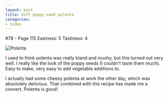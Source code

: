 ```yaml
---
layout: post
title: Soft poppy-seed polenta
categories:
- Sides
---
```


#78 - Page 115
Easiness: 5
Tastiness: 4

![Polenta](https://lh5.googleusercontent.com/-tK_ZGx0RX2I/TqMfGNylpWI/AAAAAAAAj94/gNl00iMbuKE/s640/IMG_1178.jpg)

I used to think polenta was really bland and mushy, but this turned out very well. I really like the look of the poppy seeds (I couldn't taste them much). Easy to make, very easy to add vegetable additions to.

I actually had some cheesy polenta at work the other day, which was absolutely delicious. That combined with this recipe has made me a convert. Polenta is good!

